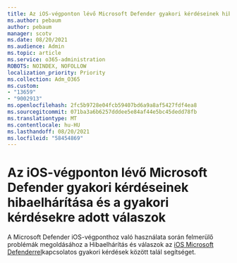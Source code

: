 ```yaml
---
title: Az iOS-végponton lévő Microsoft Defender gyakori kérdéseinek hibaelhárítása és a gyakori kérdésekre adott válaszok
ms.author: pebaum
author: pebaum
manager: scotv
ms.date: 08/20/2021
ms.audience: Admin
ms.topic: article
ms.service: o365-administration
ROBOTS: NOINDEX, NOFOLLOW
localization_priority: Priority
ms.collection: Adm_O365
ms.custom:
- "13659"
- "9002913"
ms.openlocfilehash: 2fc5b9728e04fcb59407bd6a9a8af5427fdf4ea8
ms.sourcegitcommit: 071ba3a6b6257dddee5e84af44e5bc45dedd78fb
ms.translationtype: MT
ms.contentlocale: hu-HU
ms.lasthandoff: 08/20/2021
ms.locfileid: "58454869"
---
```

# <a name="troubleshoot-issues-and-find-answers-to-faqs-on-microsoft-defender-for-endpoint-on-ios"></a>Az iOS-végponton lévő Microsoft Defender gyakori kérdéseinek hibaelhárítása és a gyakori kérdésekre adott válaszok

A Microsoft Defender iOS-végponthoz való használata során felmerülő problémák megoldásához a Hibaelhárítás és válaszok az [iOS Microsoft Defenderrel](https://docs.microsoft.com/microsoft-365/security/defender-endpoint/ios-troubleshoot)kapcsolatos gyakori kérdések között talál segítséget.